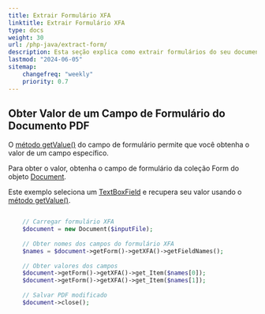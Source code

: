 ```yaml
---
title: Extrair Formulário XFA
linktitle: Extrair Formulário XFA
type: docs
weight: 30
url: /php-java/extract-form/
description: Esta seção explica como extrair formulários do seu documento PDF com Aspose.PDF para PHP via Java.
lastmod: "2024-06-05"
sitemap:
    changefreq: "weekly"
    priority: 0.7
---
```


## Obter Valor de um Campo de Formulário do Documento PDF

O [método getValue()](https://reference.aspose.com/pdf/java/com.aspose.pdf/TextBoxField#getValue--) do campo de formulário permite que você obtenha o valor de um campo específico.

Para obter o valor, obtenha o campo de formulário da coleção Form do objeto [Document](https://reference.aspose.com/pdf/java/com.aspose.pdf/Document).

Este exemplo seleciona um [TextBoxField](https://reference.aspose.com/pdf/java/com.aspose.pdf/TextBoxField) e recupera seu valor usando o [método getValue()](https://reference.aspose.com/pdf/java/com.aspose.pdf/TextBoxField#getValue--).

```php

    // Carregar formulário XFA
    $document = new Document($inputFile);
    
    // Obter nomes dos campos do formulário XFA
    $names = $document->getForm()->getXFA()->getFieldNames();
        
    // Obter valores dos campos
    $document->getForm()->getXFA()->get_Item($names[0]);
    $document->getForm()->getXFA()->get_Item($names[1]);
    
    // Salvar PDF modificado    
    $document->close();
```